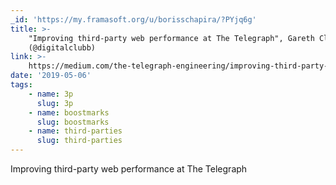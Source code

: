 ```yaml
---
_id: 'https://my.framasoft.org/u/borisschapira/?PYjq6g'
title: >-
    "Improving third-party web performance at The Telegraph", Gareth Clubb
    (@digitalclubb)
link: >-
    https://medium.com/the-telegraph-engineering/improving-third-party-web-performance-at-the-telegraph-a0a1000be5
date: '2019-05-06'
tags:
    - name: 3p
      slug: 3p
    - name: boostmarks
      slug: boostmarks
    - name: third-parties
      slug: third-parties
---
```


<div class="markdown"><p>Improving third-party web performance at The Telegraph
</p></div>

